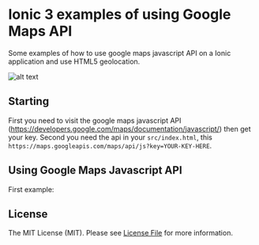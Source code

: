 # Ionic 3 examples of using Google Maps API
Some examples of how to use google maps javascript API on a Ionic application and use HTML5 geolocation.

![alt text](https://www.google.com/images/branding/product/2x/maps_96in128dp.png)

## Starting
First you need to visit the google maps javascript API (https://developers.google.com/maps/documentation/javascript/) then get your key.
Second you need the api in your `src/index.html`, this `https://maps.googleapis.com/maps/api/js?key=YOUR-KEY-HERE`.

## Using Google Maps Javascript API

First example: 

## License

The MIT License (MIT). Please see [License File](LICENSE) for more information.




